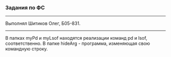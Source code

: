 ### Задания по ФС

----
Выполнял Шитиков Олег, Б05-831.
____
В папках myPd и myLsof находятся реализации команд pd и lsof, соответственно. В папке hideArg - программа, изменяющая свою командную строку.